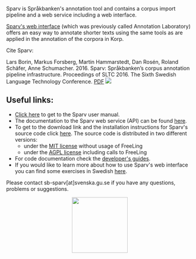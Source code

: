 Sparv is Språkbanken's annotation tool and contains a corpus
import pipeline and a web service including a web interface.

[Sparv's web interface](https://spraakbanken.gu.se/sparv/)
(which was previously called Annotation Laboratory)
offers an easy way to annotate shorter texts using
the same tools as are applied in the annotation of the corpora in Korp.

Cite Sparv:

Lars Borin, Markus Forsberg, Martin Hammarstedt, Dan Rosén, Roland Schäfer, Anne Schumacher. 2016. Sparv: Språkbanken’s corpus annotation pipeline infrastructure.
Proceedings of SLTC 2016. The Sixth Swedish Language Technology Conference.
[PDF](http://www8.cs.umu.se/~johanna/sltc2016/abstracts/SLTC_2016_paper_31.pdf)
<a href="/publication/20005/bibtex" class="bibtex"><img src="/sites/spraakbanken.gu.se/modules/custom/gup_publications/images/bibtex.png"></a>

## Useful links:
* [Click here](https://spraakbanken.gu.se/eng/research/infrastructure/sparv/usermanual) to get to the Sparv user manual.
* The documentation to the Sparv web service (API) can be found
[here](https://spraakbanken.gu.se/eng/research/infrastructure/sparv/webservice).
* To get to the download link and the installation instructions for Sparv's source code click
[here](https://spraakbanken.gu.se/eng/research/infrastructure/sparv/distribution).
The source code is distributed in two different versions:
    * under the [MIT license](https://opensource.org/licenses/MIT) without usage of FreeLing
    * under the [AGPL license](http://www.gnu.org/licenses/agpl.html) including calls to FreeLing
* For code documentation check the
[developer's guides](https://spraakbanken.gu.se/eng/research/infrastructure/sparv/developersguides).
* If you would like to learn more about how to use Sparv's web interface you can find some exercises in Swedish [here](https://svn.spraakdata.gu.se/sb-arkiv/pub/dokumentation/sparv/exercises/sparvovningar_hw2017.pdf).

Please contact sb-sparv[at]svenska.gu.se if you have any questions, problems or suggestions.

<a href="https://spraakbanken.gu.se/sparv/">
<img src="https://spraakbanken.gu.se/sites/spraakbanken.gu.se/files/sparv_0.png" style="width:150px; display: block; margin-left: auto; margin-right: auto;">
</a>
